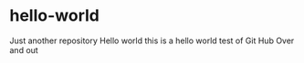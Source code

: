 # hello-world
Just another repository
Hello world this is a hello world test of Git Hub 
Over and out 
